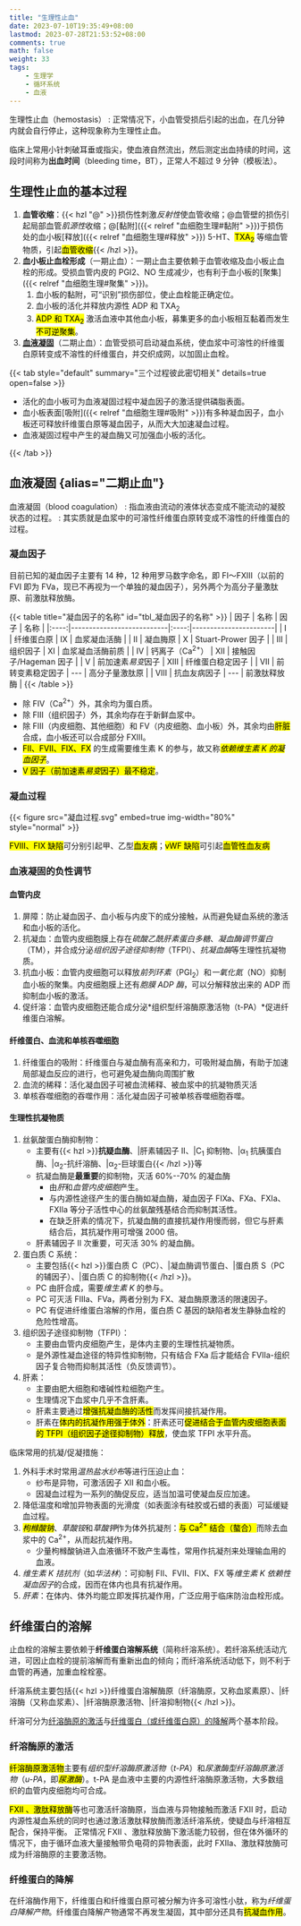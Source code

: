 ```yaml
---
title: "生理性止血"
date: 2023-07-10T19:35:49+08:00
lastmod: 2023-07-28T21:53:52+08:00
comments: true
math: false
weight: 33
tags:
    - 生理学
    - 循环系统
    - 血液
---
```


生理性止血（hemostasis）
: 正常情况下，小血管受损后引起的出血，在几分钟内就会自行停止，这种现象称为生理性止血。

临床上常用小针刺破耳垂或指尖，使血液自然流出，然后测定出血持续的时间，这段时间称为**出血时间**（bleeding time，BT），正常人不超过 9 分钟（模板法）。

<!--more-->

## 生理性止血的基本过程

1. **血管收缩**：{{< hzl "@" >}}损伤性刺激*反射性*使血管收缩；@血管壁的损伤引起局部血管*肌源性*收缩；@[黏附]({{< relref "血细胞生理#黏附" >}})于损伤处的血小板[释放]({{< relref "血细胞生理#释放" >}}) 5-HT、<mark>TXA<sub>2</sub></mark> 等缩血管物质，引起<mark>血管收缩</mark>{{< /hzl >}}。
2. **血小板止血栓形成**（一期止血）：一期止血主要依赖于血管收缩及血小板止血栓的形成。受损血管内皮的 PGI2、NO 生成减少，也有利于血小板的[聚集]({{< relref "血细胞生理#聚集" >}})。
    1. 血小板的黏附，可“识别”损伤部位，使止血栓能正确定位。
    2. 血小板的活化并释放内源性 ADP 和 TXA<sub>2</sub>
    3. <mark>ADP 和 TXA<sub>2</sub></mark> 激活血液中其他血小板，募集更多的血小板相互黏着而发生<mark>不可逆聚集</mark>。
3. [**血液凝固**](#血液凝固)（二期止血）：血管受损可启动凝血系统，使血浆中可溶性的纤维蛋白原转变成不溶性的纤维蛋白，并交织成网，以加固止血栓。

{{< tab style="default" summary="三个过程彼此密切相关" details=true open=false >}}
- 活化的血小板可为血液凝固过程中凝血因子的激活提供磷脂表面。
- 血小板表面[吸附]({{< relref "血细胞生理#吸附" >}})有多种凝血因子，血小板还可释放纤维蛋白原等凝血因子，从而大大加速凝血过程。
- 血液凝固过程中产生的凝血酶又可加强血小板的活化。

{{< /tab >}}


## 血液凝固 {alias="二期止血"}

血液凝固（blood coagulation）
: 指血液由流动的液体状态变成不能流动的凝胶状态的过程。
: 其实质就是血浆中的可溶性纤维蛋白原转变成不溶性的纤维蛋白的过程。

### 凝血因子

目前已知的凝血因子主要有 14 种，12 种用罗马数字命名，即 FⅠ～FⅩⅢ（以前的 FⅥ 即为 FⅤa，现已不再视为一个单独的凝血因子），另外两个为高分子量激肽原、前激肽释放酶。

{{< table title="凝血因子的名称" id="tbl_凝血因子的名称" >}}
| 因子 | 名称                      | 因子 | 名称                  |
|:----:|---------------------------|:----:|-----------------------|
|   Ⅰ  | 纤维蛋白原                |   Ⅸ  | 血浆凝血活酶          |
|   Ⅱ  | 凝血脢原                  |   Ⅹ  | Stuart-Prower 因子    |
|   Ⅲ  | 组织因子                  |   Ⅺ  | 血浆凝血活酶前质      |
|   Ⅳ  | 钙离子（Ca<sup>2+</sup>） |   Ⅻ  | 接触因子/Hageman 因子 |
|   Ⅴ  | 前加速素*易变*因子        |  ⅩⅢ  | 纤维蛋白稳定因子      |
|   Ⅶ  | 前转变素稳定因子          |  --- | 高分子量激肽原        |
|   Ⅷ  | 抗血友病因子              |  --- | 前激肽释放酶          |
{{< /table >}}

- 除 FⅣ（Ca<sup>2+</sup>）外，其余均为蛋白质。
- 除 FⅢ（组织因子）外，其余均存在于新鲜血浆中。
- 除 FⅢ（内皮细胞、其他细胞）和 FⅤ（内皮细胞、血小板）外，其余均由<mark>肝脏</mark>合成，血小板还可以合成部分 FⅩⅢ。
- <mark>FⅡ、FⅦ、FⅨ、FⅩ</mark> 的生成需要维生素 K 的参与，故又称<mark>*依赖维生素 K 的凝血因子*</mark>。
- <mark>Ⅴ 因子（前加速素*易变*因子）最不稳定</mark>。

### 凝血过程

{{< figure src="凝血过程.svg" embed=true img-width="80%" style="normal" >}}

<mark>FⅧ、FⅨ 缺陷</mark>可分别引起甲、乙型<mark>血友病</mark>；<mark>vWF 缺陷</mark>可引起<mark>血管性血友病</mark>

### 血液凝固的负性调节

#### 血管内皮

1. 屏障：防止凝血因子、血小板与内皮下的成分接触，从而避免疑血系统的激活和血小板的活化。
2. 抗凝血：血管内皮细胞膜上存在*硫酸乙酰肝素蛋白多糖*、*凝血酶调节蛋白*（TM），并合成分泌*组织因子途径抑制物*（TFPI）、*抗凝血酶*等生理性抗凝物质。
3. 抗血小板：血管内皮细胞可以释放*前列环素*（PGI<sub>2</sub>）和*一氧化氮*（NO）抑制血小板的聚集。内皮细胞膜上还有*胞膜 ADP 酶*，可以分解释放出来的 ADP 而抑制血小板的激活。
4. 促纤溶：血管内皮细胞还能合成分泌*组织型纤溶酶原激活物（t-PA）*促进纤维蛋白溶解。

#### 纤维蛋白、血流和单核吞噬细胞

1. 纤维蛋白的吸附：纤维蛋白与凝血酶有高亲和力，可吸附凝血酶，有助于加速局部凝血反应的进行，也可避免凝血酶向周围扩散
2. 血流的稀释：活化凝血因子可被血流稀释、被血浆中的抗凝物质灭活
3. 单核吞噬细胞的吞噬作用：活化凝血因子可被单核吞噬细胞吞噬。

#### 生理性抗凝物质

1. 丝氨酸蛋白酶抑制物：
    - 主要有{{< hzl >}}**抗疑血酶**、|肝素辅因子 Ⅱ、|C<sub>1</sub> 抑制物、|α<sub>1</sub> 抗胰蛋白酶、|α<sub>2</sub>-抗纤溶酶、|α<sub>2</sub>-巨球蛋白{{< /hzl >}}等
    - 抗凝血酶是**最重要**的抑制物，灭活 60%--70% 的凝血酶
        - 由*肝*和*血管内皮细胞*产生。
        - 与内源性途径产生的蛋白酶如凝血酶，凝血因子 FⅨa、FⅩa、FⅪa、FⅫa 等分子活性中心的丝氨酸残基结合而抑制其活性。
        - 在缺乏肝素的情况下，抗凝血酶的直接抗凝作用慢而弱，但它与肝素结合后，其抗凝作用可增强 2000 倍。
    - 肝素辅因子 Ⅱ 次重要，可灭活 30% 的凝血酶。
2. 蛋白质 C 系统：
    - 主要包括{{< hzl >}}蛋白质 C（PC）、|凝血酶调节蛋白、|蛋白质 S（PC 的辅因子）、|蛋白质 C 的抑制物{{< /hzl >}}。
    - PC 由肝合成，需要*维生素 K* 的参与。
    - PC 可灭活 FⅢa、FⅤa，两者分别为 FⅩ、凝血酶原激活的限速因子。
    - PC 有促进纤维蛋白溶解的作用，蛋白质 C 基因的缺陷者发生静脉血栓的危险性增高。
3. 组织因子途径抑制物（TFPI）：
    - 主要由血管内皮细胞产生，是体内主要的生理性抗凝物质。
    - 是外源性凝血途径的特异性抑制物，只有结合 FⅩa 后才能结合 FⅦa-组织因子复合物而抑制其活性（负反馈调节）。
4. 肝素：
    - 主要由肥大细胞和嗜碱性粒细胞产生。
    - 生理情况下血浆中几乎不含肝素。
    - 肝素主要通过<mark>增强抗凝血酶的活性</mark>而发挥间接抗凝作用。
    - 肝素在<mark>体内的抗凝作用强于体外</mark>：肝素还可<mark>促进结合于血管内皮细胞表面的 TFPI（组织因子途径抑制物）释放</mark>，使血浆 TFPI 水平升高。


临床常用的抗凝/促凝措施：

1. 外科手术时常用*温热盐水纱布*等进行压迫止血：
    - 纱布是异物，可激活因子 Ⅻ 和血小板。
    - 因凝血过程为一系列的酶促反应，适当加温可使凝血反应加速。
2. 降低温度和增加异物表面的光滑度（如表面涂有硅胶或石蜡的表面）可延缓疑血过程。
3. <mark>*枸橼酸钠*</mark>、*草酸铵*和*草酸钾*作为体外抗凝剂：<mark>与 Ca<sup>2+</sup> 结合（螯合）</mark>而除去血浆中的 Ca<sup>2+</sup>，从而起抗凝作用。
    - 少量枸橼酸钠进入血液循环不致产生毒性，常用作抗凝剂来处理输血用的血液。
4. *维生素 K 拮抗剂*（如*华法林*）：可抑制 FⅡ、FⅦ、FⅨ、FⅩ 等*维生素 K 依赖性凝血因子*的合成，因而在体内也具有抗凝作用。
5. *肝素*：在体内、体外均能立即发挥抗凝作用，广泛应用于临床防治血栓形成。

## 纤维蛋白的溶解

止血栓的溶解主要依赖于**纤维蛋白溶解系统**（简称纤溶系统）。若纤溶系统活动亢进，可因止血栓的提前溶解而有重新出血的倾向；而纤溶系统活动低下，则不利于血管的再通，加重血栓栓塞。

纤溶系统主要包括{{< hzl >}}纤维蛋白溶解酶原（纤溶酶原，又称血浆素原）、|纤溶酶（又称血浆素）、|纤溶酶原激活物、|纤溶抑制物{{< /hzl >}}。

纤溶可分为[纤溶酶原的激活](#纤溶酶原的激活)与[纤维蛋白（或纤维蛋白原）的降解](#纤维蛋白的降解)两个基本阶段。

### 纤溶酶原的激活

<mark>纤溶酶原激活物</mark>主要有*组织型纤溶酶原激活物*（*t-PA*）和*尿激酶型纤溶酶原激活物*（*u-PA*，即<mark>*尿激酶*</mark>）。t-PA 是血液中主要的内源性纤溶酶原激活物，大多数组织的血管内皮细胞均可合成。

<mark>FⅫ 、激肽释放酶</mark>等也可激活纤溶酶原，当血液与异物接触而激活 FⅫ 时，启动内源性凝血系统的同时也通过激活激肽释放酶而激活纤溶系统，使疑血与纤溶相互配合，保持平衡。
正常情况 FⅫ 、激肽释放酶下激活能力较弱，但在体外循环的情况下，由于循环血液大量接触带负电荷的异物表面，此时 FⅫa、激肽释放酶可成为纤溶酶原的主要激活物。

### 纤维蛋白的降解

在纤溶酶作用下，纤维蛋白和纤维蛋白原可被分解为许多可溶性小肽，称为*纤维蛋白降解产物*。纤维蛋白降解产物通常不再发生凝固，其中部分还具有<mark>抗凝血作用</mark>。
